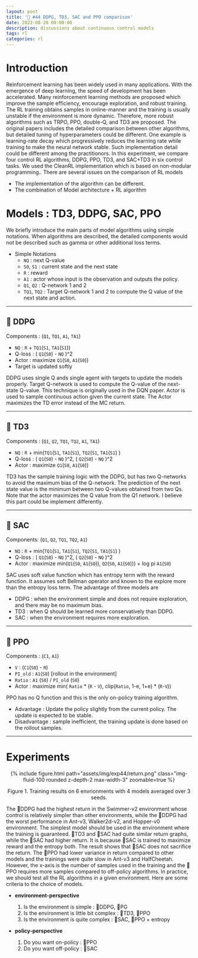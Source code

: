 ```yaml
---
layout: post
title: '👾 #44 DDPG, TD3, SAC and PPO comparison'
date: 2022-08-28 00:00:00
description: discussions about continuous control models
tags: rl
categories: rl
---
```


# Introduction 

Reinforcement learning has been widely used in many applications. With the emergence of deep learning, the speed of development has been accelerated. Many reinforcement learning methods are proposed which improve the sample efficiency, encourage exploration, and robust training. The RL training obtains samples in online-manner and the training is usually unstable if the environment is more dynamic. Therefore, more robust algorithms such as TRPO, PPO, double-Q, and TD3 are proposed. The original papers includes the detailed comparison between other algorithms, but detailed tuning of hyperparameters could be different.  One example is learning-rate decay which progressively reduces the learning rate while training to make the neural network stable. Such implementation detail could be different among the practitionors. 
In this experiment,  we compare four control RL algorithms, DDPG, PPO, TD3, and SAC+TD3 in six control tasks.
We used the CleanRL implementation which is based on non-modular programming.. There are several issues on the comparison of RL models 
* The implementation of the algorithm can be different.
* The combination of Model architecture + RL algorithm 


# Models : TD3, DDPG, SAC, PPO 

We briefly introduce the main parts of model algorithms using simple notations. When algorithms are described, the detailed components would not be described such as gamma or other additional loss terms.

* Simple Notations 
  * `NQ` : next Q-value 
  * `S0`, `S1` : current state and the next state 
  * `R` : reward 
  * `A1` : actor whose input is the observation and outputs the policy. 
  * `Q1`, `Q2` : Q-network 1 and 2 
  * `TQ1`, `TQ2` : Target Q-network 1 and 2 to compute the Q value of the next state and action. 

<hr/>

## 👾 DDPG 
Components : (`Q1`, `TQ1`, `A1`, `TA1`)

* `NQ` : `R` + `TQ1`(`S1`, `TA1`(`S1`))
* Q-loss : ( `Q1`(`S0`) -  `NQ` )^2
* Actor : maximize `Q1`(`S0`, `A1`(`S0`))
* Target is updated softly

DDPG uses single Q ands single agent with targets to update the models properly. 
Target Q-network is used to compute the Q-value of the next-state Q-value. This technique is originally used in the DQN paper. 
Actor is used to sample continuous action given the current state. The Actor maximizes the TD error instead of the MC return. 

<hr/>


## 👾 TD3 

Components : (`Q1`, `Q2`, `TQ1`, `TQ2`, `A1`, `TA1`)
* `NQ` : `R` +  min(`TQ1`(`S1`, `TA1`(`S1`), `TQ2`(`S1`, `TA1`(`S1`) )
* Q-loss : ( `Q1`(`S0`) -  `NQ` )^2, ( `Q2`(`S0`) -  `NQ` )^2
* Actor : maximize `Q1`(`S0`, `A1`(`S0`))

TD3 has the sample training logic with the DDPG, but has two Q-networks to avoid the maximum bias of the Q-network. 
The prediction of the next state value is the minimum between two Q-values obtained from two Qs. Note that the actor maximizes the Q value from the Q1 network. I believe this part could be implement differently. 

<hr/>


## 👾 SAC 
Components: (`Q1`, `Q2`, `TQ1`, `TQ2`, `A1`)
* `NQ` : `R` +  min(`TQ1`(`S1`, `TA1`(`S1`), `TQ2`(`S1`, `TA1`(`S1`) )
* Q-loss : ( `Q1`(`S0`) -  `NQ` )^2, ( `Q2`(`S0`) -  `NQ` )^2
* Actor : maximize min(`Q1`(`S0`, `A1`(`S0`)), `Q2`(`S0`, `A1`(`S0`))) + log pi `A1`(`S0`)

SAC uses soft value function which has entropy term with the reward function. It assumes soft Bellman operator and known to the explore more than the entropy loss term.  The advantage of three models are 
* DDPG : when the environment simple and does not require exploration, and there may be no maximum bias. 
* TD3 : when Q should be learned more conservatively than DDPG. 
* SAC : when the environment requires more exploration. 

<hr/>

## 👾 PPO 
Components : (`C1`, `A1`)
* `V` : (`C1`(`S0`) - `R`) 
* `PI_old` : `A1`(`S0`)  [rollout in the environment]
* `Ratio` : `A1` (`S0`) /  `PI_old` (`S0`)
* Actor : maximize  min( `Ratio` * (`R` - `V`), clip(`Ratio`, 1-e, 1+e) * (`R`-`V`))

PPO has no Q function and this is the only on-policy training algorithm. 
* Advantage : Update the policy slightly from the current policy. The update is expected to be stable. 
* Disadvantage :  sample inefficient, the training update is done based on the rollout samples. 

<hr/>


# Experiments 

<center>
<div class="row mt-3">
        {% include figure.html path="assets/img/exp44/return.png" class="img-fluid-100 rounded z-depth-2 max-width-3" zoomable=true %}
</div>
<p> Figure 1. Training results on 6 envrionments with 4 models averaged over 3 seeds. </p>
</center>


The 👾DDPG had the highest return in the Swimmer-v2 environment whose control is relatively simpler than other environments, while the 👾DDPG had the worst performance in Ant-v3, Walker2d-v2, and Hopper-v0 environment. The simplest model should be used in the environment where the training is guaranteed. 👾TD3 and 👾SAC had quite similar return graphs, while the 👾SAC had higher return. It is because 👾SAC is trained to maximize reward and the entropy both. The result shows that 👾SAC does not sacrifice the return. The 👾PPO had lower variance in return compared to other models and the trainings were quite slow in Ant-v3 and HalfCheetah.  However, the x-axis is the number of samples used in the training and the 👾PPO requires more samples compared to off-policy algorithms. In practice, we should test all the RL algorithms in a given environment. Here are some criteria to the choice of models. 

* **environment-perspective**
  1. Is the environment is simple  : 👾DDPG, 👾PG 
  2. Is the environment is little bit complex : 👾TD3, 👾PPO
  3. Is the environment is quite complex  : 👾SAC, 👾PPO + entropy 

* **policy-perspective**
  1. Do you want  on-policy  : 👾PPO
  2. Do you want  off-policy :  👾SAC